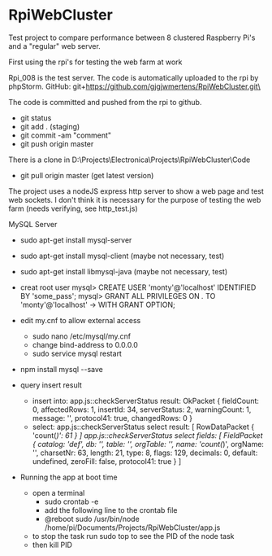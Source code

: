 # RpiWebCluster

Test project to compare performance between 8 clustered Raspberry Pi's and a "regular" web server.

First using the rpi's for testing the web farm at work

Rpi_008 is the test server. The code is automatically uploaded to the rpi by phpStorm.
GitHub: git+https://github.com/gjgjwmertens/RpiWebCluster.git\

The code is committed and pushed from the rpi to github.
- git status
- git add . (staging)
- git commit -am "comment"
- git push origin master

There is a clone in D:\Projects\Electronica\Projects\RpiWebCluster\Code
- git pull origin master (get latest version)

The project uses a nodeJS express http server to show a web page and test web sockets. 
I don't think it is necessary for the purpose of testing the web farm (needs verifying, see http_test.js)

MySQL Server
- sudo apt-get install mysql-server
- sudo apt-get install mysql-client (maybe not necessary, test)
- sudo apt-get install libmysql-java (maybe not necessary, test)
- creat root user
   mysql> CREATE USER 'monty'@'localhost' IDENTIFIED BY 'some_pass';
   mysql> GRANT ALL PRIVILEGES ON *.* TO 'monty'@'localhost'
       ->     WITH GRANT OPTION;
- edit my.cnf to allow external access
   - sudo nano /etc/mysql/my.cnf
   - change bind-address to 0.0.0.0
   - sudo service mysql restart
- npm install mysql --save
- query insert result
   - insert into:
      app.js::checkServerStatus result: OkPacket {
        fieldCount: 0,
        affectedRows: 1,
        insertId: 34,
        serverStatus: 2,
        warningCount: 1,
        message: '',
        protocol41: true,
        changedRows: 0 }
   - select:
      app.js::checkServerStatus select result: [ RowDataPacket { 'count(*)': 61 } ]
      app.js::checkServerStatus select fields: [ FieldPacket {
          catalog: 'def',
          db: '',
          table: '',
          orgTable: '',
          name: 'count(*)',
          orgName: '',
          charsetNr: 63,
          length: 21,
          type: 8,
          flags: 129,
          decimals: 0,
          default: undefined,
          zeroFill: false,
          protocol41: true } ]

- Running the app at boot time
   - open a terminal
      - sudo crontab -e
      - add the following line to the crontab file
      - @reboot sudo /usr/bin/node /home/pi/Documents/Projects/RpiWebCluster/app.js
   - to stop the task run sudo top to see the PID of the node task
   - then kill PID

